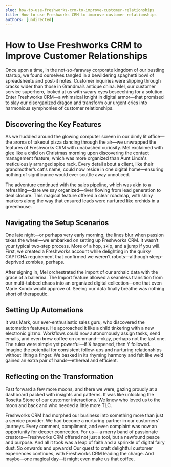```yaml
---
slug: how-to-use-freshworks-crm-to-improve-customer-relationships
title: How to use Freshworks CRM to improve customer relationships
authors: [undirected]
---
```


# How to Use Freshworks CRM to Improve Customer Relationships

Once upon a time, in the not-so-faraway corporate kingdom of our bustling startup, we found ourselves tangled in a bewildering spaghetti bowl of spreadsheets and post-it notes. Customer inquiries were slipping through cracks wider than those in Grandma’s antique china. Mel, our customer service superhero, looked at us with weary eyes beseeching for a solution. Enter Freshworks CRM—a whimsical knight in digital armor—that promised to slay our disorganized dragon and transform our urgent cries into harmonious symphonies of customer relationships.

## Discovering the Key Features

As we huddled around the glowing computer screen in our dimly lit office—the aroma of takeout pizza dancing through the air—we unwrapped the features of Freshworks CRM with unabashed curiosity. Mel exclaimed with glee like a child on Christmas morning upon discovering the contact management feature, which was more organized than Aunt Linda's meticulously arranged spice rack. Every detail about a client, like their grandmother’s cat's name, could now reside in one digital home—ensuring nothing of significance would ever scuttle away unnoticed.

The adventure continued with the sales pipeline, which was akin to a refreshing—dare we say organized—river flowing from lead generation to deal closure. This magical feature offered a clear roadmap, with shiny markers along the way that ensured leads were nurtured like orchids in a greenhouse.

## Navigating the Setup Scenarios

One late night—or perhaps very early morning, the lines blur when passion takes the wheel—we embarked on setting up Freshworks CRM. It wasn’t your typical two-step process. More of a hop, skip, and a jump if you will. First, we created a Freshworks account while delighting in the quirky CAPTCHA requirement that confirmed we weren’t robots—although sleep-deprived zombies, perhaps. 

After signing in, Mel orchestrated the import of our archaic data with the grace of a ballerina. The Import feature allowed a seamless transition from our multi-tabbed chaos into an organized digital collection—one that even Marie Kondo would approve of. Seeing our data finally breathe was nothing short of therapeutic.

## Setting Up Automations

It was Mark, our ever-enthusiastic sales guru, who discovered the automation features. He approached it like a child tinkering with a new electronic gizmo. Workflows could now autonomously assign tasks, send emails, and even brew coffee on command—okay, perhaps not the last one. The rules were simple yet powerful—if X happened, then Y followed. Imagine the potential for consistent follow-ups and nurturing relationships without lifting a finger. We basked in its rhyming harmony and felt like we’d gained an extra pair of hands—ethereal and efficient.

## Reflecting on the Transformation

Fast forward a few more moons, and there we were, gazing proudly at a dashboard packed with insights and patterns. It was like unlocking the Rosetta Stone of our customer interactions. We knew who loved us to the moon and back and who needed a little more TLC.

Freshworks CRM had morphed our business into something more than just a service provider. We had become a nurturing partner in our customers’ journeys. Every comment, compliment, and even complaint was now an opportunity for deeper connection. For us— a merry band of passionate creators—Freshworks CRM offered not just a tool, but a newfound peace and purpose. And all it took was a leap of faith and a sprinkle of digital fairy dust. So onwards and upwards! Our quest to craft delightful customer experiences continues, with Freshworks CRM leading the charge. And maybe—one magical day—it might even make us that coffee.